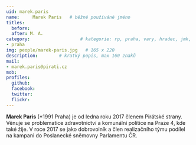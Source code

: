 ```yaml
---
uid: marek.paris
name:     Marek Paris  	# běžně používáné jméno
titles:
  before: 
  after: M. A.
category:                 	# kategorie: rp, praha, vary, hradec, jmk, senat
- praha
img: people/marek-paris.jpg   # 165 x 220
description:      	# kratký popis, max 160 znaků
mail:
- marek.paris@pirati.cz
mob:			 
profiles:
  github:       
  facebook:
  twitter: 		  
  flickr:		  
---
```


**Marek Paris** (*1991 Praha) je od ledna roku 2017 členem Pirátské strany. Věnuje se problematice zdravotnictví a komunální politice na Praze 4, kde také žije. V roce 2017 se jako dobrovolník a člen realizačního týmu podílel na kampani do Poslanecké sněmovny Parlamentu ČR.
